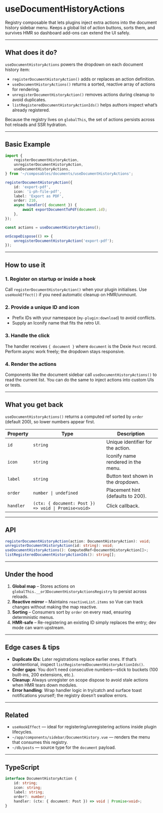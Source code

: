 # useDocumentHistoryActions

Registry composable that lets plugins inject extra actions into the document history sidebar menu. Keeps a global list of action buttons, sorts them, and survives HMR so dashboard add-ons can extend the UI safely.

---

## What does it do?

`useDocumentHistoryActions` powers the dropdown on each document history item:

-   `registerDocumentHistoryAction()` adds or replaces an action definition.
-   `useDocumentHistoryActions()` returns a sorted, reactive array of actions for rendering.
-   `unregisterDocumentHistoryAction()` removes actions during cleanup to avoid duplicates.
-   `listRegisteredDocumentHistoryActionIds()` helps authors inspect what’s already registered.

Because the registry lives on `globalThis`, the set of actions persists across hot reloads and SSR hydration.

---

## Basic Example

```ts
import {
    registerDocumentHistoryAction,
    unregisterDocumentHistoryAction,
    useDocumentHistoryActions,
} from '~/composables/documents/useDocumentHistoryActions';

registerDocumentHistoryAction({
    id: 'export-pdf',
    icon: 'i-ph-file-pdf',
    label: 'Export as PDF',
    order: 210,
    async handler({ document }) {
        await exportDocumentToPdf(document.id);
    },
});

const actions = useDocumentHistoryActions();

onScopeDispose(() => {
    unregisterDocumentHistoryAction('export-pdf');
});
```

---

## How to use it

### 1. Register on startup or inside a hook

Call `registerDocumentHistoryAction()` when your plugin initialises. Use `useHookEffect()` if you need automatic cleanup on HMR/unmount.

### 2. Provide a unique ID and icon

-   Prefix IDs with your namespace (`my-plugin:download`) to avoid conflicts.
-   Supply an Iconify name that fits the retro UI.

### 3. Handle the click

The handler receives `{ document }` where `document` is the Dexie `Post` record. Perform async work freely; the dropdown stays responsive.

### 4. Render the actions

Components like the document sidebar call `useDocumentHistoryActions()` to read the current list. You can do the same to inject actions into custom UIs or tests.

---

## What you get back

`useDocumentHistoryActions()` returns a computed ref sorted by `order` (default 200), so lower numbers appear first.

| Property | Type | Description |
| --- | --- | --- |
| `id` | `string` | Unique identifier for the action. |
| `icon` | `string` | Iconify name rendered in the menu. |
| `label` | `string` | Button text shown in the dropdown. |
| `order` | `number \| undefined` | Placement hint (defaults to 200). |
| `handler` | `(ctx: { document: Post }) => void \| Promise<void>` | Click callback. |

---

## API

```ts
registerDocumentHistoryAction(action: DocumentHistoryAction): void;
unregisterDocumentHistoryAction(id: string): void;
useDocumentHistoryActions(): ComputedRef<DocumentHistoryAction[]>;
listRegisteredDocumentHistoryActionIds(): string[];
```

---

## Under the hood

1. **Global map** – Stores actions on `globalThis.__or3DocumentHistoryActionsRegistry` to persist across reloads.
2. **Reactive mirror** – Maintains `reactiveList.items` so Vue can track changes without making the map reactive.
3. **Sorting** – Consumers sort by `order` on every read, ensuring deterministic menus.
4. **HMR-safe** – Re-registering an existing ID simply replaces the entry; dev mode can warn upstream.

---

## Edge cases & tips

-   **Duplicate IDs**: Later registrations replace earlier ones. If that’s unintentional, inspect `listRegisteredDocumentHistoryActionIds()`.
-   **Order gaps**: You don’t need consecutive numbers—stick to buckets (100 built-ins, 200 extensions, etc.).
-   **Cleanup**: Always unregister on scope dispose to avoid stale actions when HMR tears down modules.
-   **Error handling**: Wrap handler logic in try/catch and surface toast notifications yourself; the registry doesn’t swallow errors.

---

## Related

-   `useHookEffect` — ideal for registering/unregistering actions inside plugin lifecycles.
-   `~/app/components/sidebar/DocumentHistory.vue` — renders the menu that consumes this registry.
-   `~/db/posts` — source type for the `document` payload.

---

## TypeScript

```ts
interface DocumentHistoryAction {
    id: string;
    icon: string;
    label: string;
    order?: number;
    handler: (ctx: { document: Post }) => void | Promise<void>;
}
```
